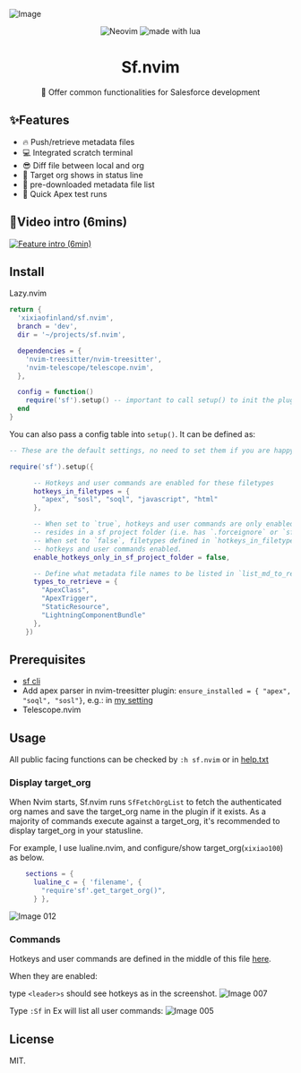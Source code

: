 ![Image](https://github.com/xixiaofinland/sf.nvim/assets/13655323/454d4a3d-d455-43f6-b44b-506862106b66)
<p align="center">

<img src="https://img.shields.io/badge/Neovim-57A143?logo=neovim&logoColor=fff&style=for-the-badge" alt="Neovim" />

<img src="https://img.shields.io/badge/Made%20With%20Lua-2C2D72?logo=lua&logoColor=fff&style=for-the-badge" alt="made with lua" >

</p>

<h1 align="center">Sf.nvim</h1>
<p align="center">📸 Offer common functionalities for Salesforce development</p>

## ✨Features
- 🔥 Push/retrieve metadata files
- 💻 Integrated scratch terminal
- 😎 Diff file between local and org
- 🤩 Target org shows in status line
- 👏 pre-downloaded metadata file list
- 🤖 Quick Apex test runs

## 🎦Video intro (6mins)

[![Feature intro (6min)](https://img.youtube.com/vi/MdqPgHIb1pw/0.jpg)](https://www.youtube.com/watch?v=MdqPgHIb1pw)

## Install
Lazy.nvim

```lua
return {
  'xixiaofinland/sf.nvim',
  branch = 'dev',
  dir = '~/projects/sf.nvim',

  dependencies = {
    'nvim-treesitter/nvim-treesitter',
    'nvim-telescope/telescope.nvim',
  },

  config = function()
    require('sf').setup() -- important to call setup() to init the plugin!
  end
}

```

You can also pass a config table into `setup()`. It can be defined as:

```lua
-- These are the default settings, no need to set them if you are happy already.

require('sf').setup({

      -- Hotkeys and user commands are enabled for these filetypes
      hotkeys_in_filetypes = {
        "apex", "sosl", "soql", "javascript", "html"
      },

      -- When set to `true`, hotkeys and user commands are only enabled when the file
      -- resides in a sf project folder (i.e. has `.forceignore` or `sfdx-project.json` in the root path)
      -- When set to `false`, filetypes defined in `hotkeys_in_filetypes` have
      -- hotkeys and user commands enabled.
      enable_hotkeys_only_in_sf_project_folder = false,

      -- Define what metadata file names to be listed in `list_md_to_retrieve()` (<leader>ml)
      types_to_retrieve = {
        "ApexClass",
        "ApexTrigger",
        "StaticResource",
        "LightningComponentBundle"
      },
    })
```

## Prerequisites
- [sf cli](https://developer.salesforce.com/tools/salesforcecli)
- Add apex parser in nvim-treesitter plugin: `ensure_installed = { "apex", "soql", "sosl"}`, e.g.: in [my setting](https://github.com/xixiaofinland/dotfiles/blob/main/.config/nvim/lua/plugins/nvim-tree-sitter.lua)
- Telescope.nvim


## Usage

All public facing functions can be checked by `:h sf.nvim` or in [help.txt](https://github.com/xixiaofinland/sf.nvim/blob/dev/doc/sf.txt)

### Display target_org

When Nvim starts, Sf.nvim runs `SfFetchOrgList` to fetch the authenticated org names and save the target_org name in the plugin if it exists.
As a majority of commands execute against a target_org, it's recommended to display target_org in your statusline.

For example, I use lualine.nvim, and configure/show target_org(`xixiao100`) as below.

```lua
    sections = {
      lualine_c = { 'filename', {
        "require'sf'.get_target_org()",
      } },
```
![Image 012](https://github.com/xixiaofinland/sf.nvim/assets/13655323/645a6625-aec6-4593-931e-84534ad3ac4c)

### Commands
Hotkeys and user commands are defined in the middle of this file [here](https://github.com/xixiaofinland/sf.nvim/blob/main/lua/sf/config.lua).

When they are enabled:

type `<leader>s` should see hotkeys as in the screenshot.
![Image 007](https://github.com/xixiaofinland/sf.nvim/assets/13655323/c0bc474c-3d2f-4fad-9bc0-5076cf4dd108)

Type `:Sf` in Ex will list all user commands:
![Image 005](https://github.com/xixiaofinland/sf.nvim/assets/13655323/d5e9b626-e75f-4ecb-befc-c8535da8f2d9)

## License
MIT.
